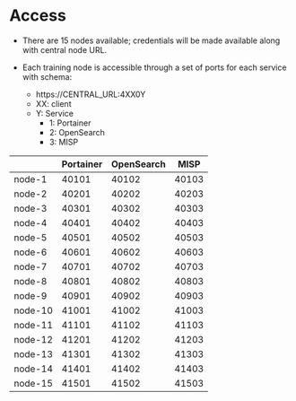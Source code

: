 # Access

- There are 15 nodes available; credentials will be made available along with central node URL.

- Each training node is accessible through a set of ports for each service with schema:

    - https://CENTRAL_URL:4XX0Y
    - XX: client
    - Y: Service
        - 1: Portainer
        - 2: OpenSearch
        - 3: MISP

|        | Portainer | OpenSearch | MISP  |
|--------|-----------|------------|-------|
| node-1 | 40101     | 40102      | 40103 |
| node-2 | 40201     | 40202      | 40203 |
| node-3 | 40301     | 40302      | 40303 |
| node-4 | 40401     | 40402      | 40403 |
| node-5 | 40501     | 40502      | 40503 |
| node-6 | 40601     | 40602      | 40603 |
| node-7 | 40701     | 40702      | 40703 |
| node-8 | 40801     | 40802      | 40803 |
| node-9 | 40901     | 40902      | 40903 |
| node-10| 41001     | 41002      | 41003 |
| node-11| 41101     | 41102      | 41103 |
| node-12| 41201     | 41202      | 41203 |
| node-13| 41301     | 41302      | 41303 |
| node-14| 41401     | 41402      | 41403 |
| node-15| 41501     | 41502      | 41503 |





